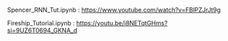 Spencer_RNN_Tut.ipynb : https://www.youtube.com/watch?v=FBlPZJrJt9g

Fireship_Tutorial.ipynb : https://youtu.be/i8NETqtGHms?si=9UZ6T0694_GKNA_d

